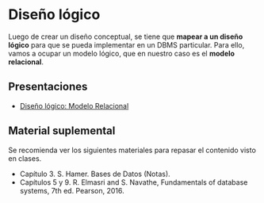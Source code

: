 # Diseño lógico

Luego de crear un diseño conceptual, se tiene que **mapear a un diseño lógico** para que se pueda implementar en un DBMS particular. Para ello, vamos a ocupar un modelo lógico, que en nuestro caso es el **modelo relacional**.

## Presentaciones

- [Diseño lógico: Modelo Relacional](https://github.com/sivanahamer/bases-datos/blob/main/03-Dise%C3%B1o_l%C3%B3gico/pres/03-relational.pdf)

## Material suplemental

Se recomienda ver los siguientes materiales para repasar el contenido visto en clases.

- Capítulo 3. S. Hamer. Bases de Datos (Notas).
- Capítulos 5 y 9. R. Elmasri and S. Navathe, Fundamentals of database systems, 7th ed. Pearson, 2016.
